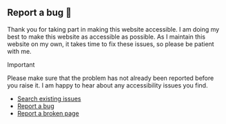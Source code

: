 ## Report a bug 🐛

Thank you for taking part in making this website accessible. I am doing my best to make this website as accessible as possible. As I maintain this website on my own, it takes time to fix these issues, so please be patient with me.

> [!IMPORTANT] 
> Please make sure that the problem has not already been reported before you raise it. I am happy to hear about any accessibility issues you find.

- [Search existing issues](https://github.com/YuriDevAT/accessibility-first/issues)
- [Report a bug](https://github.com/YuriDevAT/accessibility-first/issues/new?assignees=&labels=%F0%9F%9B%A0+goal%3A+fix&projects=&template=bug.yml)
- [Report a broken page](https://github.com/YuriDevAT/accessibility-first/issues/new?assignees=&labels=broken-page&projects=&template=broken_page.yml&title=Broken+page%3A+%5BPage+title%5D)
